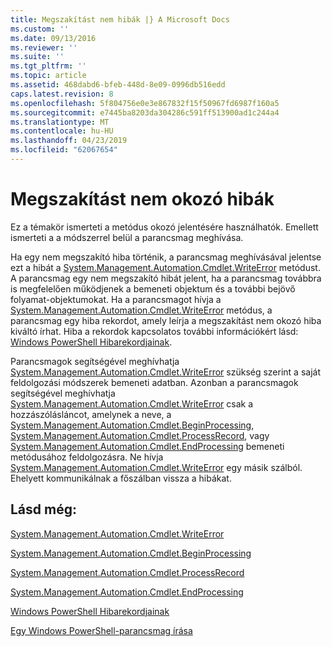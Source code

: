 ```yaml
---
title: Megszakítást nem hibák |} A Microsoft Docs
ms.custom: ''
ms.date: 09/13/2016
ms.reviewer: ''
ms.suite: ''
ms.tgt_pltfrm: ''
ms.topic: article
ms.assetid: 468dabd6-bfeb-448d-8e09-0996db516edd
caps.latest.revision: 8
ms.openlocfilehash: 5f804756e0e3e867832f15f50967fd6987f160a5
ms.sourcegitcommit: e7445ba8203da304286c591ff513900ad1c244a4
ms.translationtype: MT
ms.contentlocale: hu-HU
ms.lasthandoff: 04/23/2019
ms.locfileid: "62067654"
---
```

# <a name="non-terminating-errors"></a>Megszakítást nem okozó hibák

Ez a témakör ismerteti a metódus okozó jelentésére használhatók. Emellett ismerteti a a módszerrel belül a parancsmag meghívása.

Ha egy nem megszakító hiba történik, a parancsmag meghívásával jelentse ezt a hibát a [System.Management.Automation.Cmdlet.WriteError](/dotnet/api/System.Management.Automation.Cmdlet.WriteError) metódust. A parancsmag egy nem megszakító hibát jelent, ha a parancsmag továbbra is megfelelően működjenek a bemeneti objektum és a további bejövő folyamat-objektumokat. Ha a parancsmagot hívja a [System.Management.Automation.Cmdlet.WriteError](/dotnet/api/System.Management.Automation.Cmdlet.WriteError) metódus, a parancsmag egy hiba rekordot, amely leírja a megszakítást nem okozó hiba kiváltó írhat. Hiba a rekordok kapcsolatos további információkért lásd: [Windows PowerShell Hibarekordjainak](./windows-powershell-error-records.md).

Parancsmagok segítségével meghívhatja [System.Management.Automation.Cmdlet.WriteError](/dotnet/api/System.Management.Automation.Cmdlet.WriteError) szükség szerint a saját feldolgozási módszerek bemeneti adatban. Azonban a parancsmagok segítségével meghívhatja [System.Management.Automation.Cmdlet.WriteError](/dotnet/api/System.Management.Automation.Cmdlet.WriteError) csak a hozzászólásláncot, amelynek a neve, a [System.Management.Automation.Cmdlet.BeginProcessing](/dotnet/api/System.Management.Automation.Cmdlet.BeginProcessing), [ System.Management.Automation.Cmdlet.ProcessRecord](/dotnet/api/System.Management.Automation.Cmdlet.ProcessRecord), vagy [System.Management.Automation.Cmdlet.EndProcessing](/dotnet/api/System.Management.Automation.Cmdlet.EndProcessing) bemeneti metódusához feldolgozásra. Ne hívja [System.Management.Automation.Cmdlet.WriteError](/dotnet/api/System.Management.Automation.Cmdlet.WriteError) egy másik szálból. Ehelyett kommunikálnak a főszálban vissza a hibákat.

## <a name="see-also"></a>Lásd még:

[System.Management.Automation.Cmdlet.WriteError](/dotnet/api/System.Management.Automation.Cmdlet.WriteError)

[System.Management.Automation.Cmdlet.BeginProcessing](/dotnet/api/System.Management.Automation.Cmdlet.BeginProcessing)

[System.Management.Automation.Cmdlet.ProcessRecord](/dotnet/api/System.Management.Automation.Cmdlet.ProcessRecord)

[System.Management.Automation.Cmdlet.EndProcessing](/dotnet/api/System.Management.Automation.Cmdlet.EndProcessing)

[Windows PowerShell Hibarekordjainak](./windows-powershell-error-records.md)

[Egy Windows PowerShell-parancsmag írása](./writing-a-windows-powershell-cmdlet.md)
